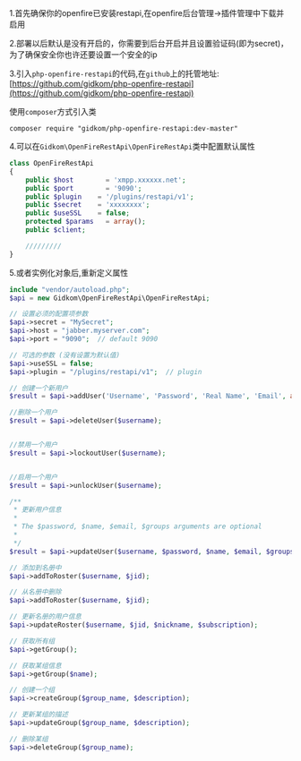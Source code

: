 1.首先确保你的openfire已安装restapi,在openfire后台管理->插件管理中下载并启用

2.部署以后默认是没有开启的，你需要到后台开启并且设置验证码(即为secret)，为了确保安全你也许还要设置一个安全的ip


3.引入`php-openfire-restapi`的代码,在`github`上的托管地址:[https://github.com/gidkom/php-openfire-restapi](https://github.com/gidkom/php-openfire-restapi)

使用`composer`方式引入类

    composer require "gidkom/php-openfire-restapi:dev-master"

4.可以在`Gidkom\OpenFireRestApi\OpenFireRestApi`类中配置默认属性
```php
class OpenFireRestApi
{
    public $host		= 'xmpp.xxxxxx.net';
    public $port		= '9090';
    public $plugin	  = '/plugins/restapi/v1';
    public $secret	  = 'xxxxxxxx';
    public $useSSL	  = false;
    protected $params   = array();
    public $client;

    /////////
}
```
5.或者实例化对象后,重新定义属性
```php
include "vendor/autoload.php";
$api = new Gidkom\OpenFireRestApi\OpenFireRestApi;

// 设置必须的配置项参数
$api->secret = "MySecret";
$api->host = "jabber.myserver.com";
$api->port = "9090";  // default 9090

// 可选的参数 (没有设置为默认值)
$api->useSSL = false;
$api->plugin = "/plugins/restapi/v1";  // plugin 

// 创建一个新用户
$result = $api->addUser('Username', 'Password', 'Real Name', 'Email', array('Group 1'));

//删除一个用户
$result = $api->deleteUser($username);


//禁用一个用户
$result = $api->lockoutUser($username);


//启用一个用户
$result = $api->unlockUser($username);

/**
 * 更新用户信息
 *
 * The $password, $name, $email, $groups arguments are optional
 * 
 */
$result = $api->updateUser($username, $password, $name, $email, $groups)

// 添加到名册中
$api->addToRoster($username, $jid);

// 从名册中删除
$api->addToRoster($username, $jid);

// 更新名册的用户信息
$api->updateRoster($username, $jid, $nickname, $subscription);

// 获取所有组
$api->getGroup();

// 获取某组信息 
$api->getGroup($name);

// 创建一个组
$api->createGroup($group_name, $description);

// 更新某组的描述
$api->updateGroup($group_name, $description);

// 删除某组
$api->deleteGroup($group_name);

```

